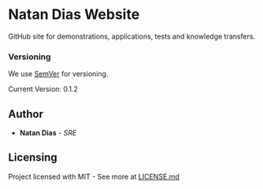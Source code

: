 # Natan Dias Website

GitHub site for demonstrations, applications, tests and knowledge transfers.

### Versioning

We use [SemVer](http://semver.org/) for versioning.

Current Version: 0.1.2

## Author
* **Natan Dias** - *SRE*

## Licensing

Project licensed with MIT  - See more at [LICENSE.md](LICENSE.md)
